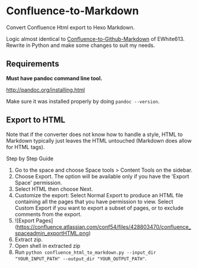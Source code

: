 # Confluence-to-Markdown
Convert Confluence Html export to Hexo Markdown.

Logic almost identical to [Confluence-to-Github-Markdown](https://github.com/EWhite613/Confluence-to-Github-Markdown) of EWhite613. Rewrite in Python and make some changes to suit my needs.

## Requirements

**Must have pandoc command line tool.**

http://pandoc.org/installing.html

Make sure it was installed properly by doing `pandoc --version`.

## Export to HTML

Note that if the converter does not know how to handle a style, HTML to Markdown typically just leaves the HTML untouched (Markdown does allow for HTML tags).

Step by Step Guide

1. Go to the space and choose Space tools > Content Tools on the sidebar.
2. Choose Export. The option will be available only if you have the 'Export Space' permission.
3. Select HTML then choose Next.
4. Customize the export:
Select Normal Export to produce an HTML file containing all the pages that you have permission to view.
Select Custom Export if you want to export a subset of pages, or to exclude comments from the export.
5. ![Export Pages] (https://confluence.atlassian.com/conf54/files/428803470/confluence_spaceadmin_exportHTML.png)
6. Extract zip.
7. Open shell in extracted zip
8. Run `python confluence_html_to_markdown.py --input_dir "YOUR_INPUT_PATH" --output_dir "YOUR_OUTPUT_PATH"`.
